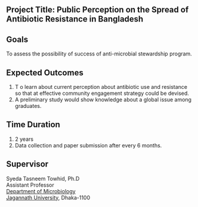 
## Project Title: Public Perception on the Spread of Antibiotic Resistance in Bangladesh

## Goals
To assess the possibility of success of anti-microbial stewardship program.

## Expected Outcomes
1. T o learn about current perception about antibiotic use and resistance so that at effective
community engagement strategy could be devised.
2. A preliminary study would show knowledge about a global issue among graduates.

## Time Duration
1. 2 years 
2. Data collection and paper submission after every 6 months.

## Supervisor
Syeda Tasneem Towhid, Ph.D <br>
Assistant Professor<br>
[Department of Microbiology](https://jnu.ac.bd/dept/portal/web/microbiology) <br>
[Jagannath University](https://jnu.ac.bd/), Dhaka-1100
